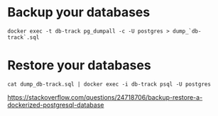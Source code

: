 # Backup your databases
```docker exec -t db-track pg_dumpall -c -U postgres > dump_`db-track`.sql```

# Restore your databases
```cat dump_db-track.sql | docker exec -i db-track psql -U postgres```

https://stackoverflow.com/questions/24718706/backup-restore-a-dockerized-postgresql-database
